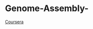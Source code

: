 # Genome-Assembly-

[Coursera](https://www.coursera.org/learn/assembling-genomes?specialization=data-structures-algorithms#syllabus)

